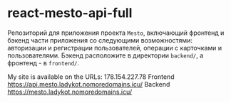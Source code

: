 # react-mesto-api-full
Репозиторий для приложения проекта `Mesto`, включающий фронтенд и бэкенд части приложения со следующими возможностями: авторизации и регистрации пользователей, операции с карточками и пользователями. Бэкенд расположите в директории `backend/`, а фронтенд - в `frontend/`.
  
My site is available on the URLs:
178.154.227.78
Frontend https://api.mesto.ladykot.nomoredomains.icu/
Backend https://mesto.ladykot.nomoredomains.icu/